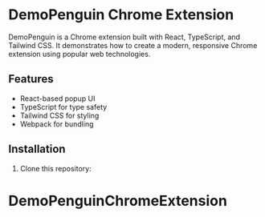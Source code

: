 # DemoPenguin Chrome Extension

DemoPenguin is a Chrome extension built with React, TypeScript, and Tailwind CSS. It demonstrates how to create a modern, responsive Chrome extension using popular web technologies.

## Features

- React-based popup UI
- TypeScript for type safety
- Tailwind CSS for styling
- Webpack for bundling

## Installation

1. Clone this repository:

# DemoPenguinChromeExtension
